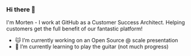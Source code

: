 ### Hi there 👋

I'm Morten - I work at GitHub as a Customer Success Architect. Helping customers get the full benefit of our fantastic platform!

- 🐱 I’m currently working on an Open Source @ scale presentation
- 🌱 I’m currently learning to play the guitar (not much progress)


<!--
**mortenp1337/mortenp1337** is a ✨ _special_ ✨ repository because its `README.md` (this file) appears on your GitHub profile.

Here are some ideas to get you started:

- 🔭 I’m currently working on ...
- 🌱 I’m currently learning ...
- 👯 I’m looking to collaborate on ...
- 🤔 I’m looking for help with ...
- 💬 Ask me about ...
- 📫 How to reach me: ...
- 😄 Pronouns: ...
- ⚡ Fun fact: ...
-->
